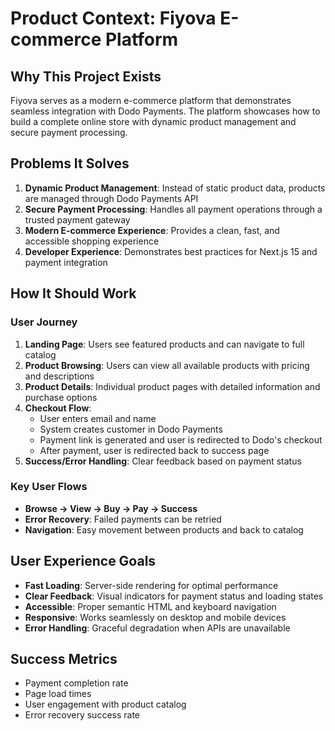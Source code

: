 # Product Context: Fiyova E-commerce Platform

## Why This Project Exists
Fiyova serves as a modern e-commerce platform that demonstrates seamless integration with Dodo Payments. The platform showcases how to build a complete online store with dynamic product management and secure payment processing.

## Problems It Solves
1. **Dynamic Product Management**: Instead of static product data, products are managed through Dodo Payments API
2. **Secure Payment Processing**: Handles all payment operations through a trusted payment gateway
3. **Modern E-commerce Experience**: Provides a clean, fast, and accessible shopping experience
4. **Developer Experience**: Demonstrates best practices for Next.js 15 and payment integration

## How It Should Work

### User Journey
1. **Landing Page**: Users see featured products and can navigate to full catalog
2. **Product Browsing**: Users can view all available products with pricing and descriptions
3. **Product Details**: Individual product pages with detailed information and purchase options
4. **Checkout Flow**: 
   - User enters email and name
   - System creates customer in Dodo Payments
   - Payment link is generated and user is redirected to Dodo's checkout
   - After payment, user is redirected back to success page
5. **Success/Error Handling**: Clear feedback based on payment status

### Key User Flows
- **Browse → View → Buy → Pay → Success**
- **Error Recovery**: Failed payments can be retried
- **Navigation**: Easy movement between products and back to catalog

## User Experience Goals
- **Fast Loading**: Server-side rendering for optimal performance
- **Clear Feedback**: Visual indicators for payment status and loading states
- **Accessible**: Proper semantic HTML and keyboard navigation
- **Responsive**: Works seamlessly on desktop and mobile devices
- **Error Handling**: Graceful degradation when APIs are unavailable

## Success Metrics
- Payment completion rate
- Page load times
- User engagement with product catalog
- Error recovery success rate
